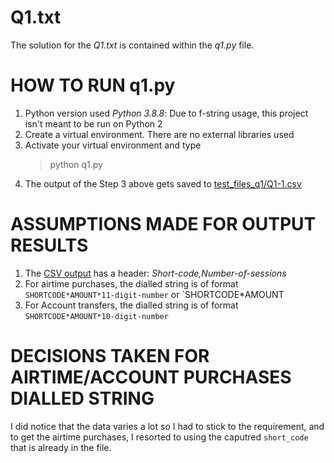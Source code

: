 # Q1.txt
The solution for the *Q1.txt* is contained within the *q1.py* file.

# HOW TO RUN q1.py
1. Python version used *Python 3.8.8*: Due to f-string usage, this project isn't meant to be run on Python 2
2. Create a virtual environment. There are no external libraries used
3. Activate your virtual environment and type
   > python q1.py
4. The output of the Step 3 above gets saved to [test_files_q1/Q1-1.csv](test_files_q1/Q1-1.csv)

# ASSUMPTIONS MADE FOR OUTPUT RESULTS
1. The [CSV output](test_files_q1/Q1-1.csv) has a header: *Short-code,Number-of-sessions*
2. For airtime purchases, the dialled string is of format `SHORTCODE*AMOUNT*11-digit-number` or `SHORTCODE*AMOUNT
3. For Account transfers, the dialled string is of format `SHORTCODE*AMOUNT*10-digit-number`

# DECISIONS TAKEN FOR AIRTIME/ACCOUNT PURCHASES DIALLED STRING
I did notice that the data varies a lot so I had to stick to the requirement, and to get the airtime purchases,
I resorted to using the caputred `short_code` that is already in the file.
